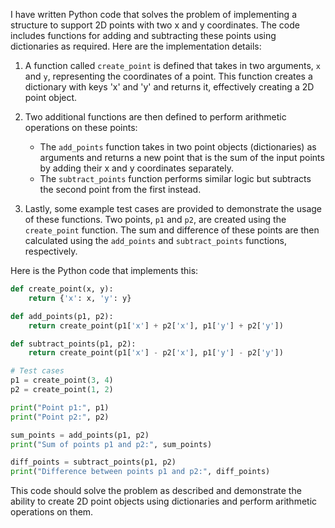 I have written Python code that solves the problem of implementing a structure to support 2D points with two x and y coordinates. The code includes functions for adding and subtracting these points using dictionaries as required. Here are the implementation details:

1. A function called `create_point` is defined that takes in two arguments, `x` and `y`, representing the coordinates of a point. This function creates a dictionary with keys 'x' and 'y' and returns it, effectively creating a 2D point object.

2. Two additional functions are then defined to perform arithmetic operations on these points:
   - The `add_points` function takes in two point objects (dictionaries) as arguments and returns a new point that is the sum of the input points by adding their x and y coordinates separately.
   - The `subtract_points` function performs similar logic but subtracts the second point from the first instead.

3. Lastly, some example test cases are provided to demonstrate the usage of these functions. Two points, `p1` and `p2`, are created using the `create_point` function. The sum and difference of these points are then calculated using the `add_points` and `subtract_points` functions, respectively.

Here is the Python code that implements this:

```python
def create_point(x, y):
    return {'x': x, 'y': y}

def add_points(p1, p2):
    return create_point(p1['x'] + p2['x'], p1['y'] + p2['y'])

def subtract_points(p1, p2):
    return create_point(p1['x'] - p2['x'], p1['y'] - p2['y'])

# Test cases
p1 = create_point(3, 4)
p2 = create_point(1, 2)

print("Point p1:", p1)
print("Point p2:", p2)

sum_points = add_points(p1, p2)
print("Sum of points p1 and p2:", sum_points)

diff_points = subtract_points(p1, p2)
print("Difference between points p1 and p2:", diff_points)
```

This code should solve the problem as described and demonstrate the ability to create 2D point objects using dictionaries and perform arithmetic operations on them.